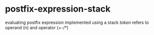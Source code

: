 # postfix-expression-stack
evaluating postfix expression implemented using a stack
*token* refers to operand (n) and operator (+-/*)
